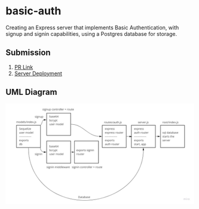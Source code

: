 # basic-auth

Creating an Express server that implements Basic Authentication, with signup and signin capabilities, using a Postgres database for storage.

## Submission

1. [PR Link](https://github.com/karamalqinneh/basic-auth/pull/4)
2. [Server Deployment](https://karam-basic-auth.herokuapp.com/)

## UML Diagram

![UML](./public/assets/basic-auth-UML.jpg)
